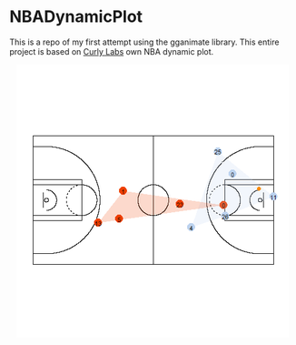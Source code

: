 # NBADynamicPlot
This is a repo of my first attempt using the gganimate library. This entire project is based on [Curly Labs](http://curleylab.psych.columbia.edu/nba.html) own NBA dynamic plot.

<p align ="center"><img src = "https://github.com/HTiscar/NBADynamicPlot/blob/master/Dynamic_Animation.gif"></p>

